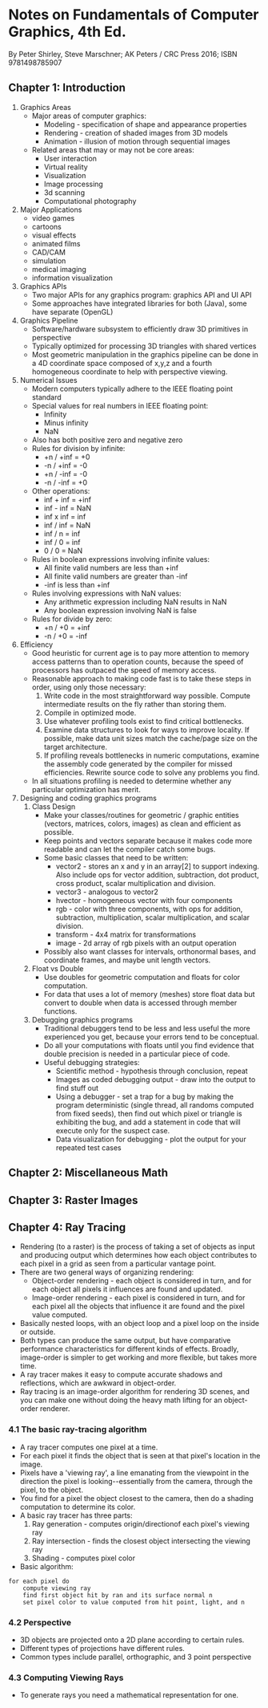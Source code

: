 # Notes on Fundamentals of Computer Graphics, 4th Ed.

By Peter Shirley, Steve Marschner; AK Peters / CRC Press 2016; ISBN 9781498785907

## Chapter 1: Introduction

1. Graphics Areas
    * Major areas of computer graphics:
        * Modeling - specification of shape and appearance properties
        * Rendering - creation of shaded images from 3D models
        * Animation - illusion of motion through sequential images
    * Related areas that may or may not be core areas:
        * User interaction
        * Virtual reality
        * Visualization
        * Image processing
        * 3d scanning
        * Computational photography
1. Major Applications
    * video games
    * cartoons
    * visual effects
    * animated films
    * CAD/CAM
    * simulation
    * medical imaging
    * information visualization
1. Graphics APIs
    * Two major APIs for any graphics program: graphics API and UI API
    * Some approaches have integrated libraries for both (Java), some have separate (OpenGL)
1. Graphics Pipeline
    * Software/hardware subsystem to efficiently draw 3D primitives in perspective
    * Typically optimized for processing 3D triangles with shared vertices
    * Most geometric manipulation in the graphics pipeline can be done in a 4D coordinate space composed of x,y,z and a fourth homogeneous coordinate to help with perspective viewing.
1. Numerical Issues
    * Modern computers typically adhere to the IEEE floating point standard
    * Special values for real numbers in IEEE floating point:
        * Infinity
        * Minus infinity
        * NaN
    * Also has both positive zero and negative zero
    * Rules for division by infinite:
        * +n / +inf = +0
        * -n / +inf = -0
        * +n / -inf = -0
        * -n / -inf = +0
    * Other operations:
        * inf + inf = +inf
        * inf - inf = NaN
        * inf x inf = inf
        * inf / inf = NaN
        * inf / n = inf
        * inf / 0 = inf
        * 0 / 0 = NaN
    * Rules in boolean expressions involving infinite values:
        * All finite valid numbers are less than +inf
        * All finite valid numbers are greater than -inf
        * -inf is less than +inf
    * Rules involving expressions with NaN values:
        * Any arithmetic expression including NaN results in NaN
        * Any boolean expression involving NaN is false
    * Rules for divide by zero:
        * +n / +0 = +inf
        * -n / +0 = -inf
1. Efficiency
    * Good heuristic for current age is to pay more attention to memory access patterns than to operation counts, because the speed of processors has outpaced the speed of memory access.
    * Reasonable approach to making code fast is to take these steps in order, using only those necessary:
        1. Write code in the most straightforward way possible. Compute intermediate results on the fly rather than storing them.
        1. Compile in optimized mode.
        1. Use whatever profiling tools exist to find critical bottlenecks.
        1. Examine data structures to look for ways to improve locality. If possible, make data unit sizes match the cache/page size on the target architecture.
        1. If profiling reveals bottlenecks in numeric computations, examine the assembly code generated by the compiler for missed efficiencies. Rewrite source code to solve any problems you find.
    * In all situations profiling is needed to determine whether any particular optimization has merit.
1. Designing and coding graphics programs
    1. Class Design
        * Make your classes/routines for geometric / graphic entities (vectors, matrices, colors, images) as clean and efficient as possible. 
        * Keep points and vectors separate because it makes code more readable and can let the compiler catch some bugs.
        * Some basic classes that need to be written:
            * vector2 - stores an x and y in an array[2] to support indexing. Also include ops for vector addition, subtraction, dot product, cross product, scalar multiplication and division.
            * vector3 - analogous to vector2
            * hvector - homogeneous vector with four components
            * rgb - color with three components, with ops for addition, subtraction, multiplication, scalar multiplication, and scalar division.
            * transform - 4x4 matrix for transformations
            * image - 2d array of rgb pixels with an output operation
        * Possibly also want classes for intervals, orthonormal bases, and coordinate frames, and maybe unit length vectors.
    1. Float vs Double
        * Use doubles for geometric computation and floats for color computation.
        * For data that uses a lot of memory (meshes) store float data but convert to double when data is accessed through member functions.
    1. Debugging graphics programs
        * Traditional debuggers tend to be less and less useful the more experienced you get, because your errors tend to be conceptual.
        * Do all your computations with floats until you find evidence that double precision is needed in a particular piece of code.
        * Useful debugging strategies:
            * Scientific method - hypothesis through conclusion, repeat
            * Images as coded debugging output - draw into the output to find stuff out
            * Using a debugger - set a trap for a bug by making the program deterministic (single thread, all randoms computed from fixed seeds), then find out which pixel or triangle is exhibiting the bug, and add a statement in code that will execute only for the suspect case.
            * Data visualization for debugging - plot the output for your repeated test cases

## Chapter 2: Miscellaneous Math

## Chapter 3: Raster Images

## Chapter 4: Ray Tracing

* Rendering (to a raster) is the process of taking a set of objects as input and producing output which determines how each object contributes to each pixel in a grid as seen from a particular vantage point.
* There are two general ways of organizing rendering:
    * Object-order rendering - each object is considered in turn, and for each object all pixels it influences are found and updated.
    * Image-order rendering - each pixel is considered in turn, and for each pixel all the objects that influence it are found and the pixel value computed.
* Basically nested loops, with an object loop and a pixel loop on the inside or outside.
* Both types can produce the same output, but have comparative performance characteristics for different kinds of effects. Broadly, image-order is simpler to get working and more flexible, but takes more time.
* A ray tracer makes it easy to compute accurate shadows and reflections, which are awkward in object-order.
* Ray tracing is an image-order algorithm for rendering 3D scenes, and you can make one without doing the heavy math lifting for an object-order renderer.

### 4.1 The basic ray-tracing algorithm

* A ray tracer computes one pixel at a time.
* For each pixel it finds the object that is seen at that pixel's location in the image.
* Pixels have a 'viewing ray', a line emanating from the viewpoint in the direction the pixel is looking--essentially from the camera, through the pixel, to the object.
* You find for a pixel the object closest to the camera, then do a shading computation to determine its color.
* A basic ray tracer has three parts:
    1. Ray generation - computes origin/directionof each pixel's viewing ray
    1. Ray intersection - finds the closest object intersecting the viewing ray
    1. Shading - computes pixel color
* Basic algorithm:
    
```Pseudocode
for each pixel do
    compute viewing ray
    find first object hit by ran and its surface normal n
    set pixel color to value computed from hit point, light, and n
```

### 4.2 Perspective

* 3D objects are projected onto a 2D plane according to certain rules.
* Different types of projections have different rules.
* Common types include parallel, orthographic, and 3 point perspective

### 4.3 Computing Viewing Rays

* To generate rays you need a mathematical representation for one.
